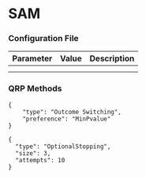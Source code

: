 # SAM

### Configuration File

| Parameter | Value | Description |
|:--|:--|:--|
|  |  |  |
|  |  |  |


### QRP Methods

```
{
    "type": "Outcome Switching",
    "preference": "MinPvalue"
}
```

```
{
  "type": "OptionalStopping",
  "size": 3,
  "attempts": 10
}
```